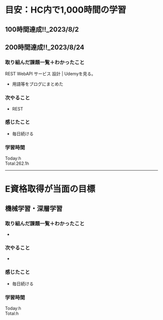 # 目安：HC内で1,000時間の学習
## 100時間達成!!_2023/8/2<br>
## 200時間達成!!_2023/8/24<br>

### 取り組んだ課題一覧＋わかったこと
REST WebAPI サービス 設計 | Udemyを見る。
- 用語等をブログにまとめた

### 次やること
- REST
### 感じたこと
- 毎日続ける
### 学習時間
Today:h<br>
Total:262.1h

------------------------------------------
# E資格取得が当面の目標
## 機械学習・深層学習
### 取り組んだ課題一覧＋わかったこと
- 
### 次やること
- 
### 感じたこと
- 毎日続ける
### 学習時間
Today:h<br>
Total:h
